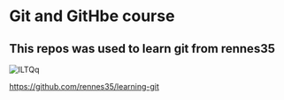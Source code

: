 # Git and GitHbe course

## This repos was used to learn git from rennes35
![ILTQq](https://user-images.githubusercontent.com/86419333/144311158-4d1d92fe-8378-4128-a66c-79c370e06b77.png)

https://github.com/rennes35/learning-git
